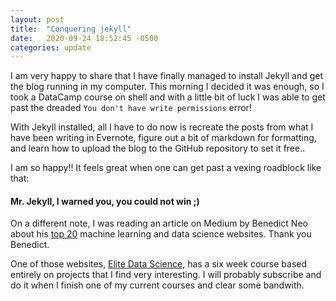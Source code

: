 ```yaml
---
layout: post
title:  "Conquering jekyll"
date:   2020-09-24 18:52:45 -0500
categories: update
---
```

I am very happy to share that I have finally managed to install Jekyll and get the blog running in my computer. This morning I decided it was enough, so I took a DataCamp course on shell and with a little bit of luck I was able to get past the dreaded `You don't have write permissions` error!

With Jekyll installed, all I have to do now is recreate the posts from what I have been writing in Evernote, figure out a bit of markdown for formatting, and learn how to upload the blog to the GitHub repository to set it free.. 

I am so happy!! It feels great when one can get past a vexing roadblock like that: 

#### Mr. Jekyll, I warned you, you could not win    ;)

On a different note, I was reading an article on Medium by Benedict Neo about his [top 20][top20] machine learning and data science websites. Thank you Benedict. 

One of those websites, [Elite Data Science][eds], has a six week course based entirely on projects that I find very interesting. I will probably subscribe and do it when I finish one of my current courses and clear some bandwith.

[top20]: https://medium.com/swlh/top-20-websites-for-machine-learning-and-data-science-d0b113130068
[eds]: https://elitedatascience.com